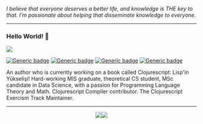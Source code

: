 *I believe that everyone deserves a better life, and knowledge is THE key to that. I’m passionate about helping that disseminate knowledge to everyone.*

---


### Hello World! 👋

![](https://komarev.com/ghpvc/?username=LeaveNhA)

[![Generic badge](https://img.shields.io/badge/Twitter-Active-blue.svg)](https://twitter.com/LeaveNhA)
[![Generic badge](https://img.shields.io/badge/LinkedIn-Active-blue.svg)](https://www.linkedin.com/in/seçkin-kükrer-493a91169/)
[![Generic badge](https://img.shields.io/badge/Exercism-Active-blue.svg)](https://exercism.io/profiles/LeaveNhA)
[![Generic badge](https://img.shields.io/badge/Twitch-Active-blue.svg)](https://www.twitch.tv/leavenha/)

An author who is currently working on a book called Clojurescript: Lisp'in Yükselişi! Hard-working MIS graduate, theoretical CS student, MSc candidate in Data Science, with a passion for Programming Language Theory and Math. Clojurescript Compiler contributor. The Clojurescript Exercism Track Maintainer.


---

<div style="text-align:center"><img src="https://github-readme-stats.vercel.app/api/top-langs/?username=leavenha&langs_count=10&card_width=1400"><img src="https://github-readme-stats.vercel.app/api?username=leavenha&show_icons=true&count_private=true&custom_title=LeaveNhA&card_width=3000"></div>

<div id="github-card" 
	data-sort-by="stars"
	data-header-text="Most starred repositories"
	data-max-repos="20"
	data-username="LeaveNhA">
</div>

<!--
**LeaveNhA/LeaveNhA** is a ✨ _special_ ✨ repository because its `README.md` (this file) appears on your GitHub profile.

Here are some ideas to get you started:

- 🔭 I’m currently working on ...
- 🌱 I’m currently learning ...
- 👯 I’m looking to collaborate on ...
- 🤔 I’m looking for help with ...
- 💬 Ask me about ...
- 📫 How to reach me: ...
- 😄 Pronouns: ...
- ⚡ Fun fact: ...
-->
